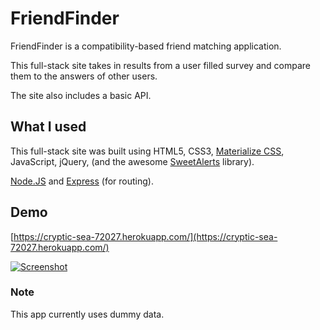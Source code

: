 # FriendFinder

FriendFinder is a compatibility-based friend matching application.

This full-stack site takes in results from a user filled survey and compare them to the answers of other users.

The site also includes a basic API.

## What I used

This full-stack site was built using HTML5, CSS3, [Materialize CSS](https://materializecss.com/), JavaScript, jQuery, (and the awesome [SweetAlerts](https://sweetalert.js.org/) library).

[Node.JS](https://nodejs.org/) and [Express](https://expressjs.com/) (for routing).

## Demo

[https://cryptic-sea-72027.herokuapp.com/](https://cryptic-sea-72027.herokuapp.com/)

[![Screenshot](https://s22.postimg.cc/runc4jhy9/Screenshot_2018-06-10_Friend_Finder_1.png)](https://cryptic-sea-72027.herokuapp.com/)

### Note

This app currently uses dummy data.